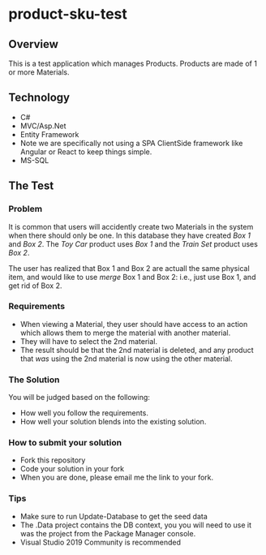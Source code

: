 # product-sku-test

## Overview
This is a test application which manages Products. Products are made of 1 or more Materials.

## Technology
- C#
- MVC/Asp.Net
- Entity Framework
- Note we are specifically not using a SPA ClientSide framework like Angular or React to keep things simple.
- MS-SQL

## The Test
### Problem
It is common that users will accidently create two Materials in the system when there should only be one. In this database they have created _Box 1_ and _Box 2_. The _Toy Car_ product uses _Box 1_ and the _Train Set_ product uses _Box 2_.

The user has realized that Box 1 and Box 2 are actuall the same physical item, and would like to use *merge* Box 1 and Box 2: i.e., just use Box 1, and get rid of Box 2.

### Requirements
- When viewing a Material, they user should have access to an action which allows them to merge the material with another material.
- They will have to select the 2nd material.
- The result should be that the 2nd material is deleted, and any product that _was_ using the 2nd material is now using the other material.

### The Solution
You will be judged based on the following:
- How well you follow the requirements.
- How well your solution blends into the existing solution.

### How to submit your solution
- Fork this repository
- Code your solution in your fork
- When you are done, please email me the link to your fork.

### Tips
- Make sure to run Update-Database to get the seed data
- The .Data project contains the DB context, you you will need to use it was the project from the Package Manager console. 
- Visual Studio 2019 Community is recommended
